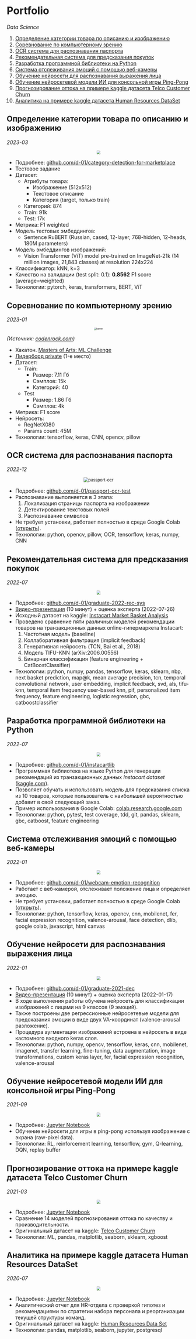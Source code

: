# Portfolio

*Data Science*

1. [Определение категории товара по описанию и изображению](#category-prediction)
1. [Соревнование по компьютерному зрению](#ml-art-challenge)
1. [OCR система для распознавания паспорта](#passport-ocr)
1. [Рекомендательная система для предсказания покупок](#rec-sys)
1. [Разработка программной библиотеки на Python](#instacartlib)
1. [Система отслеживания эмоций с помощью веб-камеры](#webcam-emotion-recognition)
1. [Обучение нейросети для распознавания выражения лица](#emotion-recognition)
1. [Обучение нейросетевой модели ИИ для консольной игры Ping-Pong](#pong-ai)
1. [Прогнозирование оттока на примере kaggle датасета Telco Customer Churn](#churn-prediction)
1. [Аналитика на примере kaggle датасета Human Resources DataSet](#hr-analysis)

<a id="category-prediction"></a>

## Определение категории товара по описанию и изображению

*2023-03*

<p align="center"><img src="img/category-prediction.png" style="zoom:67%;" /></p>

* Подробнее: [github.com/d-01/category-detection-for-marketplace](https://github.com/d-01/category-detection-for-marketplace)
* Тестовое задание
* Датасет:
  * Атрибуты товара:
    * Изображение (512x512)
    * Текстовое описание
    * Категория (target, только train)
  * Категорий: 874
  * Train: 91k
  * Test: 17k
* Метрика: F1 weighted
* Модель тестовых эмбеддингов:
  * Sentence RuBERT (Russian, cased, 12-layer, 768-hidden, 12-heads, 180M parameters)
* Модель эмбеддингов изображений:
  * Vision Transformer (ViT) model pre-trained on ImageNet-21k (14 million images, 21,843 classes) at resolution 224x224
* Классификатор: kNN, k=3
* Качество на валидации (test split: 0.1): **0.8562** F1 score (average=weighted)
* Технологии: pytorch, keras, transformers, BERT, ViT

<a id="ml-art-challenge"></a>

## Соревнование по компьютерному зрению

*2023-01*

<p align="center"><img src="img/ml-art.webp" alt="banner" style="zoom: 40%;" /></p>

*(Источник: [codenrock.com](https://codenrock.com/contests/masters-of-arts))*

* Хакатон. [Masters of Arts: ML Challenge](https://codenrock.com/contests/masters-of-arts)
* [Лидерборд private](https://codenrock.com/contests/masters-of-arts#/rating/2406) (1-е место)
* Датасет:
  * Train:
    * Размер: 7.11 Гб
    * Сэмплов: 15k
    * Категорий: 40
  * Test
    * Размер: 1.86 Гб
    * Сэмплов: 4k
* Метрика: F1 score
* Нейросеть:
  * RegNetX080
  * Params count: 45M
* Технологии: tensorflow, keras, CNN, opencv, pillow

<a id="passport-ocr"></a>

## OCR система для распознавания паспорта

*2022-12*

<p align="center"><img src="img/passport-ocr.jpg" alt="passport-ocr" style="zoom:80%;" /></p>

* Подробнее: [github.com/d-01/passport-ocr-test](https://github.com/d-01/passport-ocr-test)
* Распознавание выполняется в 3 этапа:
  1. Локализация страницы паспорта на изображении
  1. Детектирование текстовых полей
  1. Распознавание символов
* Не требует установки, работает полностью в среде Google Colab ([открыть](https://colab.research.google.com/drive/1c3nP5v1tXdU9bPQe59H3ZFRu5TWkMCcU)).
* Технологии: python, opencv, pillow, OCR, tensorflow, keras, numpy, CNN

<a id="rec-sys"></a>

## Рекомендательная система для предсказания покупок

*2022-07*

<p align="center"><img src="img/7.png" style="zoom: 67%;" /></p>

* Подробнее: [github.com/d-01/graduate-2022-rec-sys](https://github.com/d-01/graduate-2022-rec-sys)
* [Видео-презентация](https://youtu.be/sa9garlNMqk) (10 минут) + оценка эксперта (2022-07-26)
* Исходный датасет на kaggle: [Instacart Market Basket Analysis](https://www.kaggle.com/c/instacart-market-basket-analysis)
* Проведено сравнение пяти различных моделей рекомендации товаров на транзакционных данных online-гипермаркета Instacart:
  1. Частотная модель (baseline)
  1. Коллаборативная фильтрация (implicit feedback)
  1. Генеративная нейросеть (TCN, Bai et al., 2018)
  1. Модель TIFU-KNN (arXiv:2006.00556)
  1. Бинарная классификация (feature engineering + CatBoostClassifier)
* Технологии: python, numpy, pandas, tensorflow, keras, sklearn, nbp, next basket prediction, map@k, mean average precision, tcn, temporal convolutional network, user embedding, implicit feedback, svd, als, tifu-knn, temporal item frequency user-based knn, pif, personalized item frequency, feature engineering, logistic regression, gbc, catboostclassifier

<a id="instacartlib"></a>

## Разработка программной библиотеки на Python

*2022-07*

<p align="center"><img src="img/8.gif" style="zoom: 67%;" /></p>

* Подробнее: [github.com/d-01/instacartlib](https://github.com/d-01/instacartlib)
* Программная библиотека на языке Python для генерации рекомендаций из транзакционных данных *Instacart dataset* ([kaggle.com](https://bit.ly/3e8PupT)).
* Позволяет обучать и использовать модель для предсказания списка из 10 товаров, которые пользователь с наибольшей вероятностью добавит в свой следующий заказ.
* Пример использования в Google Colab: [colab.research.google.com](https://colab.research.google.com/drive/1U7pC87mvlE4Q_9-mI4Y4sVxpKX96Tdtw?usp=sharing)
* Технологии: python, pytest, test coverage, tdd, git, pandas, sklearn, gbc, catboost, feature engineering

<a id="webcam-emotion-recognition"></a>

## Система отслеживания эмоций с помощью веб-камеры

*2022-01*

<p align="center"><img src="img/6.jpg" style="zoom: 67%;" /></p>

* Подробнее: [github.com/d-01/webcam-emotion-recognition](https://github.com/d-01/webcam-emotion-recognition)
* Работает с веб-камерой, отслеживает положение лица и определяет эмоцию.
* Не требует установки, работает полностью в среде Google Colab ([открыть](https://colab.research.google.com/drive/1cvAZvsXXbZHi--QFNJDfTJEGB1JapKvo?usp=sharing)).
* Технологии: python, tensorflow, keras, opencv, cnn, mobilenet, fer, facial expression recognition, valence-arousal, face detection, dlib, google colab, javascript, html canvas

<a id="emotion-recognition"></a>

## Обучение нейросети для распознавания выражения лица

*2022-01*

<p align="center"><img src="img/5.png" style="zoom: 67%;" /></p>

* Подробнее: [github.com/d-01/graduate-2021-dec](https://github.com/d-01/graduate-2021-dec)
* [Видео-презентация](https://youtu.be/PNzgEXyk66s) (10 минут) + оценка эксперта (2022-01-17)
* В ходе выполнения работы обучена нейросеть для классификации изображений с лицами на 9 классов (9 эмоций).
* Также построены две регрессионные нейросетевые модели для предсказания эмоции в виде двух VA-координат (valence-arousal разложение).
* Процедура аугментации изображений встроена в нейросеть в виде кастомного входного keras слоя.
* Технологии: python, numpy, opencv, tensorflow, keras, cnn, mobilenet, imagenet, transfer learning, fine-tuning, data augmentation, image transformations, custom keras layer, fer, facial expression recognition, valence-arousal

<a id="pong-ai"></a>

## Обучение нейросетевой модели ИИ для консольной игры Ping-Pong

*2021-09*

<p align="center"><img src="img/4.png" style="zoom:67%;" /></p>

* Подробнее: [Jupyter Notebook](https://d-01.github.io/static/jupyter-export/pong-ai.html)
* Обучение нейросети для игры в ping-pong используя изображение с экрана (raw-pixel data).
* Технологии: RL, reinforcement learning, tensorflow, gym, Q-learning, DQN, replay buffer

<a id="churn-prediction"></a>

## Прогнозирование оттока на примере kaggle датасета Telco Customer Churn

*2021-03*

<p align="center"><img src="img/3.png" style="zoom:67%;" /></p>

* Подробнее: [Jupyter Notebook](https://d-01.github.io/static/jupyter-export/churn-prediction.html)
* Сравнение 14 моделей прогнозирования оттока по качеству и производительности.
* Оригинальный датасет на kaggle: [Telco Customer Churn](https://www.kaggle.com/datasets/blastchar/telco-customer-churn)
* Технологии: ML, pandas, matplotlib, seaborn, sklearn, xgboost

<a id="hr-analysis"></a>

## Аналитика на примере kaggle датасета Human Resources DataSet

*2020-07*

<p align="center"><img src="img/2.png" style="zoom:67%;" /></p>

* Подробнее: [Jupyter Notebook](https://d-01.github.io/static/jupyter-export/hr-analysis.html)
* Аналитический отчет для HR-отдела с проверкой гипотез и рекомендациями по стратегии набора персонала и реорганизации текущей структуры команд.
* Оригинальный датасет на kaggle: [Human Resources Data Set](https://www.kaggle.com/datasets/rhuebner/human-resources-data-set)
* Технологии: pandas, matplotlib, seaborn, jupyter, postgresql



